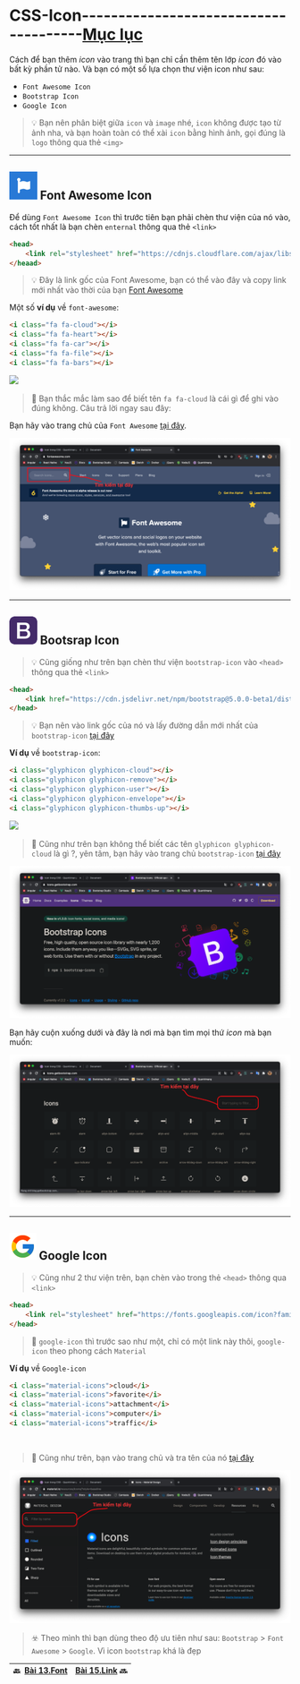 # CSS-Icon--------------------------------------[Mục lục](https://github.com/Zenfection/CSS)

Cách để bạn thêm *icon* vào trang thì bạn chỉ cần thêm tên lớp *icon* đó vào bất kỳ phần tử nào. Và bạn có một số lựa chọn thư viện icon như sau:

- `Font Awesome Icon`
- `Bootstrap Icon`
- `Google Icon`

> 💡 Bạn nên phân biệt giữa `icon` và `image` nhé, `icon` không được tạo từ ảnh nha, và bạn hoàn toàn có thể xài `icon` bằng hình ảnh, gọi đúng là `logo` thông qua thẻ `<img>`

---

## ![font-awesome_profile - 01.png](https://raw.githubusercontent.com/Zenfection/Image/master/2021/01/07-21-29-21-font-awesome_profile%20-%2001.png) Font Awesome Icon

Để dùng `Font Awesome Icon` thì trước tiên bạn phải chèn thư viện của nó vào, cách tốt nhất là bạn chèn `enternal` thông qua thẻ `<link>`

```html
<head>
    <link rel="stylesheet" href="https://cdnjs.cloudflare.com/ajax/libs/font-awesome/5.15.1/css/all.min.css">
</heaad>
```

>  💡 Đây là link gốc của Font Awesome, bạn có thể vào đây và copy link mới nhất vào thời của bạn [Font Awesome](https://cdnjs.com/libraries/font-awesome)

Một số **ví dụ** về `font-awesome`:

```html
<i class="fa fa-cloud"></i>
<i class="fa fa-heart"></i>
<i class="fa fa-car"></i>
<i class="fa fa-file"></i>
<i class="fa fa-bars"></i>
```

![](https://st.quantrimang.com/photos/image/2018/06/27/css-icon-1.jpg)

> 💊 Bạn thắc mắc làm sao để biết tên `fa fa-cloud` là cái gì để ghi vào đúng không. Câu trả lời ngay sau đây:

Bạn hãy vào trang chủ của `Font Awesome` [tại đây](https://fontawesome.com/).

![Ảnh chụp Màn hình 2021-01-07 lúc 21.22.44.png](https://raw.githubusercontent.com/Zenfection/Image/master/2021/01/07-21-24-30-A%CC%89nh%20chu%CC%A3p%20Ma%CC%80n%20hi%CC%80nh%202021-01-07%20lu%CC%81c%2021.22.44.png)

---

## ![480pxBootstraplogosvg  01png](https://raw.githubusercontent.com/Zenfection/Image/master/2021/01/07-21-29-14-480px-Bootstrap_logo.svg%20-%2001.png) Bootsrap Icon

> 💡 Cũng giống như trên bạn chèn thư viện `bootstrap-icon` vào `<head>` thông qua thẻ `<link>` 

```html
<head>
    <link href="https://cdn.jsdelivr.net/npm/bootstrap@5.0.0-beta1/dist/css/bootstrap.min.css" rel="stylesheet" integrity="sha384-giJF6kkoqNQ00vy+HMDP7azOuL0xtbfIcaT9wjKHr8RbDVddVHyTfAAsrekwKmP1" crossorigin="anonymous">
</head>
```

> 💡 Bạn nên vào link gốc của nó và lấy đường dẫn mới nhất của `bootstrap-icon` [tại đây](https://getbootstrap.com/docs/5.0/getting-started/introduction/)

**Ví dụ** về `bootstrap-icon`:

```html
<i class="glyphicon glyphicon-cloud"></i>
<i class="glyphicon glyphicon-remove"></i>
<i class="glyphicon glyphicon-user"></i>
<i class="glyphicon glyphicon-envelope"></i>
<i class="glyphicon glyphicon-thumbs-up"></i>
```

![](https://st.quantrimang.com/photos/image/2018/06/27/css-icon-2.jpg)

> 💊 Cũng như trên bạn không thể biết các tên `glyphicon glyphicon-cloud` là gì ?, yên tâm, bạn hãy vào trang chủ `bootstrap-icon` [tại đây](https://icons.getbootstrap.com/)

![Ảnh chụp Màn hình 2021-01-07 lúc 21.34.50.png](https://raw.githubusercontent.com/Zenfection/Image/master/2021/01/07-21-37-17-A%CC%89nh%20chu%CC%A3p%20Ma%CC%80n%20hi%CC%80nh%202021-01-07%20lu%CC%81c%2021.34.50.png)

Bạn hãy cuộn xuống dưới và đây là nơi mà bạn tìm mọi thứ *icon* mà bạn muốn:

![Ảnh chụp Màn hình 2021-01-07 lúc 21.38.16.png](https://raw.githubusercontent.com/Zenfection/Image/master/2021/01/07-21-39-42-A%CC%89nh%20chu%CC%A3p%20Ma%CC%80n%20hi%CC%80nh%202021-01-07%20lu%CC%81c%2021.38.16.png)

---

## ![icons8googlepng](https://raw.githubusercontent.com/Zenfection/Image/master/2021/01/07-21-40-26-icons8-google.png) Google Icon

> 💡 Cũng như 2 thư viện trên, bạn chèn vào trong thẻ `<head>` thông qua `<link>`

```html
<head>
    <link rel="stylesheet" href="https://fonts.googleapis.com/icon?family=Material+Icons">
</head>
```

> 🤪 `google-icon` thì trước sao như một, chỉ có một link này thôi, `google-icon` theo phong cách `Material`

**Ví dụ** về `Google-icon`

```html
<i class="material-icons">cloud</i>
<i class="material-icons">favorite</i>
<i class="material-icons">attachment</i>
<i class="material-icons">computer</i>
<i class="material-icons">traffic</i>
```

<img src="https://st.quantrimang.com/photos/image/2018/06/27/css-icon-3.jpg" title="" alt="" width="218">

> 💊 Cũng như trên, bạn vào trang chủ và tra tên của nó [tại đây](https://material.io/resources/icons/?style=baseline)

![Ảnh chụp Màn hình 2021-01-07 lúc 21.45.42.png](https://raw.githubusercontent.com/Zenfection/Image/master/2021/01/07-21-46-36-A%CC%89nh%20chu%CC%A3p%20Ma%CC%80n%20hi%CC%80nh%202021-01-07%20lu%CC%81c%2021.45.42.png)

> ☣️ Theo mình thì bạn dùng theo độ ưu tiên như sau: `Bootstrap` > `Font Awesome` > `Google`. Vì icon `bootstrap` khá là đẹp

| 🔙  [Bài 13.Font](https://github.com/Zenfection/CSS/blob/master/BasicCSS/13.Font.md) | [Bài 15.Link](https://github.com/Zenfection/CSS/blob/master/BasicCSS/15.Link.md) 🔜 |
| ------------------------------------------------------------------------------------ | ----------------------------------------------------------------------------------- |